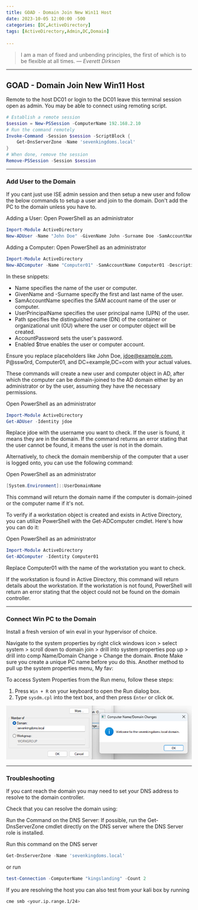 ```yaml
---
title: GOAD - Domain Join New Win11 Host
date: 2023-10-05 12:00:00 -500
categories: [DC,ActiveDirectory]
tags: [ActiveDirectory,Admin,DC,Domain]

---
```


> I am a man of fixed and unbending principles, the first of which is to be flexible at all times.
> — <cite>Everett Dirksen</cite>

---

## GOAD - Domain Join New Win11 Host


Remote to the host DC01 or login to the DC01 leave this terminal session open as admin. You may be able to connect using remoting script.

```powershell
# Establish a remote session
$session = New-PSSession -ComputerName 192.168.2.10
# Run the command remotely
Invoke-Command -Session $session -ScriptBlock {
    Get-DnsServerZone -Name 'sevenkingdoms.local'
}
# When done, remove the session
Remove-PSSession -Session $session
```

---
### Add User to the Domain

If you cant just use ISE admin session and then setup a new user and follow the below commands to setup a user and join to the domain. Don't add the PC to the domain unless you have to. 

Adding a User:
Open PowerShell as an administrator

```powershell
Import-Module ActiveDirectory
New-ADUser -Name "John Doe" -GivenName John -Surname Doe -SamAccountName jdoe -UserPrincipalName jdoe@example.com -Path "CN=Users,DC=sevenkingdoms,DC=local" -AccountPassword (ConvertTo-SecureString "P@ssw0rd" -AsPlainText -Force) -Enabled $true
```

Adding a Computer: Open PowerShell as an administrator

```powershell
Import-Module ActiveDirectory
New-ADComputer -Name "Computer01" -SamAccountName Computer01 -Description "Description of Computer01" -Path "CN=Computers,DC=sevenkingdoms,DC=local" -Enabled $true
```
In these snippets:
- Name specifies the name of the user or computer.
- GivenName and -Surname specify the first and last name of the user.
- SamAccountName specifies the SAM account name of the user or computer.
- UserPrincipalName specifies the user principal name (UPN) of the user.
- Path specifies the distinguished name (DN) of the container or organizational unit (OU) where the user or computer object will be created.
- AccountPassword sets the user's password.
- Enabled $true enables the user or computer account.

Ensure you replace placeholders like John Doe, jdoe@example.com, P@ssw0rd, Computer01, and DC=example,DC=com with your actual values.

These commands will create a new user and computer object in AD, after which the computer can be domain-joined to the AD domain either by an administrator or by the user, assuming they have the necessary permissions.

Open PowerShell as an administrator
```powershell
Import-Module ActiveDirectory
Get-ADUser -Identity jdoe
```

Replace jdoe with the username you want to check. If the user is found, it means they are in the domain. If the command returns an error stating that the user cannot be found, it means the user is not in the domain.

Alternatively, to check the domain membership of the computer that a user is logged onto, you can use the following command:

Open PowerShell as an administrator

```powershell
[System.Environment]::UserDomainName
```

This command will return the domain name if the computer is domain-joined or the computer name if it's not.

To verify if a workstation object is created and exists in Active Directory, you can utilize PowerShell with the Get-ADComputer cmdlet. Here's how you can do it:

Open PowerShell as an administrator
```powershell
Import-Module ActiveDirectory
Get-ADComputer -Identity Computer01
```

Replace Computer01 with the name of the workstation you want to check.

If the workstation is found in Active Directory, this command will return details about the workstation. If the workstation is not found, PowerShell will return an error stating that the object could not be found on the domain controller.

---

### Connect Win PC to the Domain

Install a fresh version of win eval in your hypervisor of choice. 

Navigate to the system properties by right click windows icon > select system > scroll down to domain join > drill into system properties pop up > drill into comp Name/Domain Change > Change the domain. #note Make sure you create a unique PC name before you do this.  Another method to pull up the system properties menu, My fav:

To access System Properties from the Run menu, follow these steps:

1. Press `Win + R` on your keyboard to open the Run dialog box.
2. Type  ``` sysdm.cpl ``` into the text box, and then press `Enter` or click `OK`.  

![Pasted image 20231005193046.png](https://raw.githubusercontent.com/Xp101T7/Xp101T7.github.io/main/Media/Pasted%20image%2020231005193046.png)

---

### Troubleshooting

If you cant reach the domain you may need to set your DNS address to resolve to the domain controller. 

Check that you can resolve the domain using:


Run the Command on the DNS Server:
If possible, run the Get-DnsServerZone cmdlet directly on the DNS server where the DNS Server role is installed.

Run this command on the DNS server
```powershell
Get-DnsServerZone -Name 'sevenkingdoms.local'
```

or run 

```powershell
test-Connection -ComputerName "kingslanding" -Count 2
```

If you are resolving the host you can also test from your kali box by running 

```bash
cme smb <your.ip.range.1/24>
```


